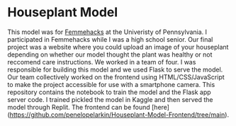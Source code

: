 # Houseplant Model

This model was for [Femmehacks](https://www.femmehacks.io/) at the Univeristy of Pennsylvania. I participated in Femmehacks while I was a high school senior. Our final project was a website where you could upload an image of your houseplant depending on whether our model thought the plant was healthy or not reccomend care instructions. We worked in a team of four. I was responsible for building this model and we used Flask to serve the model. Our team collectively worked on the frontend using HTML/CSS/JavaScript to make the project accessible for use with a smartphone camera. This repository contains the notebook to train the model and the Flask app server code. I trained pickled the model in Kaggle and then served the model through Replit. The frontend can be found [here] (https://github.com/penelopelarkin/Houseplant-Model-Frontend/tree/main).
